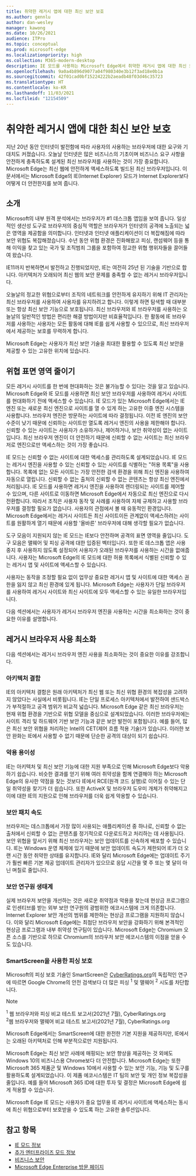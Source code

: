 ```yaml
---
title: 취약한 레거시 앱에 대한 최신 보안 보호
ms.author: gennlu
author: dan-wesley
manager: kawong
ms.date: 10/26/2021
audience: ITPro
ms.topic: conceptual
ms.prod: microsoft-edge
ms.localizationpriority: high
ms.collection: M365-modern-desktop
description: IE 모드를 사용하는 Microsoft Edge에서 취약한 레거시 앱에 대한 최신 보안 보호를 제공하는 방법을 알아봅니다.
ms.openlocfilehash: 9a0a4b896d9077a04f980340e3b12f3ad18e0b1a
ms.sourcegitcommit: 42f01cad0bf15224222b2aeadb48f03d46c35723
ms.translationtype: HT
ms.contentlocale: ko-KR
ms.lasthandoff: 11/03/2021
ms.locfileid: "12154509"
---
```

# <a name="modern-security-protection-for-vulnerable-legacy-apps"></a>취약한 레거시 앱에 대한 최신 보안 보호

지난 20년 동안 인터넷이 발전함에 따라 사용자의 사용하는 브라우저에 대한 요구와 기대치도 커졌습니다. 오늘날 인터넷은 많은 비즈니스의 기초이며 비즈니스 요구 사항을 안전하게 충족하도록 설계된 최신 브라우저를 사용하는 것이 가장 중요합니다. Microsoft Edge는 최신 웹에 안전하게 액세스하도록 빌드된 최신 브라우저입니다. 이 문서에서는 Microsoft Edge의 IE(Internet Explorer) 모드가 Internet Explorer보다 어떻게 더 안전한지를 보여 줍니다.

## <a name="introduction"></a>소개

Microsoft의 내부 원격 분석에서는 브라우저가 #1 데스크톱 앱임을 보여 줍니다. 일상적인 생산성 도구로 브라우저의 중심적 역할은 브라우저가 인터넷의 공격에 노출되는 넓은 영역을 제공함을 의미합니다. 인터넷과 인터넷 애플리케이션이 더 복잡해짐에 따라 보안 위협도 복잡해졌습니다. 수년 동안 위협 환경은 진화해왔고 피싱, 랜섬웨어 등을 통해 이익을 찾고 있는 국가 및 조직범죄 그룹을 포함하여 정교한 위협 행위자들을 끌어들여 왔습니다.

IE11까지 반복하면서 발전하고 진행되었지만, IE는 여전히 25년 된 기술을 기반으로 합니다. 아키텍처가 오래되어 최신 웹의 보안 문제를 충족할 수 없는 레거시 브라우저입니다.

오늘날의 정교한 위협으로부터 조직의 네트워크를 안전하게 유지하기 위해 IT 관리자는 최신 브라우저를 사용하여 사용자를 유지하려고 합니다. 이렇게 하면 탐색할 때 대부분 또는 항상 최신 보안 기능으로 보호됩니다.
최신 브라우저와 IE 브라우저를 사용하는 오늘날의 일반적인 방법은 편리한 해결 방법이지만 비효율적입니다. 한 활동에 IE 브라우저를 사용하는 사용자는 모든 활동에 대해 IE를 쉽게 사용할 수 있으므로, 최신 브라우저에서 제공하는 보호를 무력하게 합니다.

Microsoft Edge는 사용자가 최신 보안 기술을 최대한 활용할 수 있도록 최신 보안을 제공할 수 있는 고유한 위치에 있습니다.

## <a name="reduce-threat-surface-area"></a>위협 표면 영역 줄이기

모든 레거시 사이트를 한 번에 현대화하는 것은 불가능할 수 있다는 것을 알고 있습니다. Microsoft Edge와 IE 모드를 사용하면 최신 보안 브라우저를 사용하여 레거시 사이트를 현대화하기 전에 액세스할 수 있습니다. IE 모드가 있는 Microsoft Edge에서는 IE 엔진 또는 새로운 최신 엔진으로 사이트를 열 수 있게 하는 고유한 이중 엔진 시스템을 사용합니다. 브라우저 엔진은 방문하는 사이트에 따라 결정됩니다. 이전 IE 엔진의 보안 수준이 낮기 때문에 신뢰하는 사이트만 열도록 레거시 엔진의 사용을 제한해야 합니다. 신뢰할 수 있는 사이트는 사용자가 소유하거나, 제어하거나, 보안 취약성이 없는 사이트입니다. 최신 브라우저 엔진이 더 안전하기 때문에 신뢰할 수 없는 사이트는 최신 브라우저로 엔진으로만 액세스하는 것이 가장 좋습니다.

IE 모드는 신뢰할 수 없는 사이트에 대한 액세스를 관리하도록 설계되었습니다. IE 모드는 레거시 엔진을 사용할 수 있는 신뢰할 수 있는 사이트를 식별하는 "허용 목록"을 사용 합니다. 목록에 없는 모든 사이트는 가장 안전한 검색 환경을 위해 최신 엔진을 사용하여 자동으로 열립니다. 신뢰할 수 없는 출처의 신뢰할 수 없는 콘텐츠는 항상 최신 엔진에서 처리됩니다. IE 모드를 사용하면 레거시 엔진을 사용하여 렌더링되는 사이트를 제어할 수 있으며, 다른 사이트로 이동하면 Microsoft Edge에서 자동으로 최신 엔진으로 다시 전환합니다. 따라서 조직은 사용자 동작 및 사례를 사용하여 자체 규제하고 사용할 브라우저를 결정할 필요가 없습니다. 사용자의 관점에서 볼 때 유동적인 환경입니다. Microsoft Edge에서는 레거시 사이트든 최신 사이트이든 관계없이 액세스하려는 사이트를 원활하게 열기 때문에 사용할 '올바른' 브라우저에 대해 생각할 필요가 없습니다.

도구 모음이 지원되지 않는 IE 모드는 IE보다 안전하며 공격의 표면 영역을 줄입니다. 도구 모음은 맬웨어 및 피싱 공격에 대한 입증된 벡터입니다. 또한 IE 데스크톱 앱은 사용 중지 후 사용하지 않도록 설정되어 사용자가 오래된 브라우저를 사용하는 시간을 없애줍니다. 사용자는 Microsoft Edge의 IE 모드에 대한 허용 목록에서 식별된 신뢰할 수 있는 레거시 앱 및 사이트에 액세스할 수 있습니다.

사용자는 동작을 조정할 필요 없이 업무상 중요한 레거시 앱 및 사이트에 대한 액세스 권한을 잃지 않고 최신 환경에 있게 됩니다. Microsoft Edge는 사용자가 단일 브라우저를 사용하여 레거시 사이트와 최신 사이트에 모두 액세스할 수 있는 유일한 브라우저입니다.  

다음 섹션에서는 사용자가 레거시 브라우저 엔진을 사용하는 시간을 최소화하는 것이 중요한 이유를 설명합니다.

## <a name="minimize-legacy-browser-use"></a>레거시 브라우저 사용 최소화

다음 섹션에서는 레거시 브라우저 엔진 사용을 최소화하는 것이 중요한 이유를 강조합니다.

### <a name="architectural-deficiency"></a>아키텍처 결함

IE의 아키텍처 결함은 원래 아키텍처가 최신 웹 또는 최신 위협 환경의 복잡성을 고려하지 않았다는 사실에서 비롯됩니다. IE는 단일 프로세스 아키텍처에서 발전하여 샌드박스가 부적절하고 공격 범위가 비교적 넓습니다. Microsoft Edge 같은 최신 브라우저는 현재 위협 환경을 기반으로 위협 모델을 중심으로 설계되었습니다. 이러한 브라우저에는 사이트 격리 및 하드웨어 기반 보안 기능과 같은 보안 발전이 포함됩니다. 예를 들어, 많은 최신 보안 위협을 처리하는 Intel의 CET(제어 흐름 적용 기술)가 있습니다. 이러한 보안 완화는 IE에서 사용할 수 없기 때문에 단순한 공격의 대상이 되기 쉽습니다.

### <a name="ease-of-exploitation"></a>악용 용이성

IE는 아키텍처 및 최신 보안 기능에 대한 지원 부족으로 인해 Microsoft Edge보다 악용하기 쉽습니다. 비슷한 결과를 얻기 위해 여러 취약성을 함께 연결해야 하는 Microsoft Edge의 유사한 약점을 찾는 것보다 IE에서 RCE(원격 코드 실행)로 이어질 수 있는 단일 취약성을 찾기가 더 쉽습니다. 또한 ActiveX 및 브라우저 도우미 개체가 취약해지고 이에 대한 IE의 지원으로 인해 브라우저를 더욱 쉽게 악용할 수 있습니다.  

### <a name="speed-of-security-patching"></a>보안 패치 속도

브라우저는 데스크톱에서 가장 많이 사용되는 애플리케이션 중 하나로, 신뢰할 수 없는 출처에서 신뢰할 수 없는 콘텐츠를 정기적으로 다운로드하고 처리하는 데 사용됩니다. 보안 위협을 앞서기 위해 최신 브라우저는 보안 업데이트를 신속하게 배포할 수 있습니다. IE는 Windows 운영 체제에 있기 때문에 보안 업데이트 속도가 제한되어 IE가 더 오랜 시간 동안 취약한 상태를 유지합니다. IE와 달리 Microsoft Edge에는 업데이트 주기가 훨씬 빠른 기본 제공 업데이트 관리자가 있으므로 응답 시간을 몇 주 또는 몇 달이 아닌 며칠로 줄입니다.

### <a name="security-researcher-ecosystem"></a>보안 연구원 생태계

실제 브라우저 보안을 개선하는 것은 새로운 취약점과 악용을 찾는데 현상금 프로그램으로 인센티브를 받는 외부 보안 연구원의 광범위한 에코시스템에 크게 의존합니다. Internet Explorer 보안 개선의 범위를 제한하는 현상금 프로그램을 지원하지 않습니다. 이와 달리 Microsoft Edge에는 최첨단 브라우저 보안을 강화하기 위해 본격적인 현상금 프로그램과 내부 취약성 연구팀이 있습니다. Microsoft Edge는 Chromium 오픈 소스를 기반으로 하므로 Chromium의 브라우저 보안 에코시스템의 이점을 얻을 수도 있습니다.

### <a name="phishing-protection-using-smartscreen"></a>SmartScreen을 사용한 피싱 보호

Microsoft의 피싱 보호 기술인 SmartScreen은 [CyberRatings.org](https://www.cyberratings.org/)의 독립적인 연구에 따르면 Google Chrome의 안전 검색보다 더 많은 피싱 <sup>1</sup> 및 맬웨어 <sup>2</sup> 시도를 차단합니다.

> [!NOTE]
> <sup>1</sup> 웹 브라우저와 피싱 비교 테스트 보고서(2021년 7월), CyberRatings.org<br>
> <sup>2</sup>웹 브라우저와 맬웨어 비교 테스트 보고서(2021년 7월), CyberRatings.org

Microsoft Edge에서는 SmartScreen에 대한 완전한 기본 지원을 제공하지만, IE에서는 오래된 아키텍처로 인해 부분적으로만 지원됩니다.

Microsoft Edge는 최신 보안 사례에 매핑되는 보안 향상을 제공하는 것 외에도 Windows 10의 비즈니스용 Chrome보다 더 안전합니다. Microsoft Edge는 또한 Microsoft 365 제품군 및 Windows 10에서 사용할 수 있는 보안 기능, 기능 및 도구를 활용하도록 설계되었습니다. 이 제품 에코시스템은 IT 팀의 보안 및 개인 정보 복잡성을 줄입니다. 예를 들어 Microsoft 365 ID에 대한 투자 및 결정은 Microsoft Edge에 쉽게 적용할 수 있습니다.

Microsoft Edge IE 모드는 사용자가 중요 업무용 IE 레거시 사이트에 액세스하는 동시에 최신 위협으로부터 보호받을 수 있도록 하는 고유한 솔루션입니다.

## <a name="see-also"></a>참고 항목

- [IE 모드 정보](./edge-ie-mode.md)
- [추가 엔터프라이즈 모드 정보](/internet-explorer/ie11-deploy-guide/enterprise-mode-overview-for-ie11)
- [비즈니스 보안](./ms-edge-security-for-business.md)
- [Microsoft Edge Enterprise 방문 페이지](https://aka.ms/EdgeEnterprise)